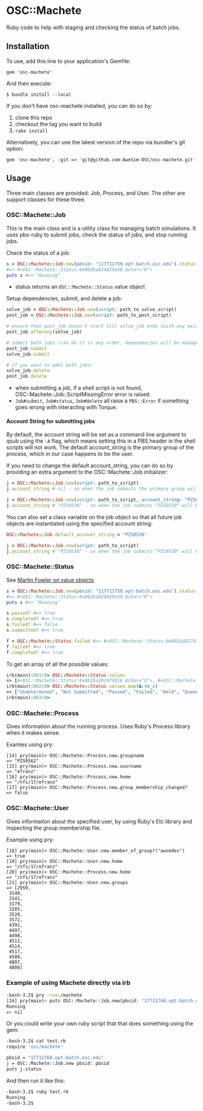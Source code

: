 # OSC::Machete

Ruby code to help with staging and checking the status of batch jobs.


## Installation

To use, add this line to your application's Gemfile:

    gem 'osc-machete'

And then execute:

    $ bundle install --local


If you don't have osc-machete installed, you can do so by:

1. clone this repo
2. checkout the tag you want to build
3. `rake install`

Alternatively, you can use the latest version of the repo via bundler's git option:

    gem 'osc-machete', :git => 'git@github.com:AweSim-OSC/osc-machete.git'

## Usage

Three main classes are provided: Job, Process, and User.
The other are support classes for these three.


### OSC::Machete::Job

This is the main class and is a utility class for managing batch simulations. It
uses pbs-ruby to submit jobs, check the status of jobs, and stop running jobs.


Check the status of a job:

```ruby
s = OSC::Machete::Job.new(pbsid: "117711759.opt-batch.osc.edu").status
#=> #<OSC::Machete::Status:0x002ba824829e50 @char="R">
puts s #=> "Running"
```
* status returns an `OSC::Machete::Status` value object

Setup dependencies, submit, and delete a job:

```ruby
solve_job = OSC::Machete::Job.new(script: path_to_solve_script)
post_job = OSC::Machete::Job.new(script: path_to_post_script)

# ensure that post_job doesn't start till solve_job ends (with any exit status)
post_job.afterany(solve_job)

# submit both jobs (can do it in any order, dependencies will be managed for you)
post_job.submit
solve_job.submit

# if you want to qdel both jobs:
solve_job.delete
post_job.delete
```

* when submitting a job, if a shell script is not found, OSC::Machete::Job::ScriptMissingError error is raised
* `Job#submit`, `Job#status`, `Job#delete` all raise a `PBS::Error` if something
goes wrong with interacting with Torque.

#### Account String for submitting jobs

By default, the account string will be set as a command line argument to qsub
using the `-A` flag, which means setting this in a PBS header in the shell
scripts will not work. The default account_string is the primary group of the
process, which in our case happens to be the user.

If you need to change the default account_string, you can do so by providing an
extra argument to the OSC::Machete::Job initializer:

```ruby
j = OSC::Machete::Job.new(script: path_to_script)
j.account_string # nil - so when the job submits the primary group will be used

j = OSC::Machete::Job.new(script: path_to_script, account_string: "PZS0530")
j.account_string # "PZS0530" - so when the job submits "PZS0530" will be used
```

You can also set a class variable on the job object so that all future job
objects are instantiated using the specified account string:

```ruby
OSC::Machete::Job.default_account_string = "PZS0530"

j = OSC::Machete::Job.new(script: path_to_script)
j.account_string # "PZS0530" - so when the job submits "PZS0530" will be used
```

### OSC::Machete::Status

See [Martin Fowler on value objects](http://martinfowler.com/bliki/ValueObject.html)

```ruby
s = OSC::Machete::Job.new(pbsid: "117711759.opt-batch.osc.edu").status
#=> #<OSC::Machete::Status:0x002ba824829e50 @char="R">
puts s #=> "Running"

s.passed? #=> true
s.completed? #=> true
s.failed? #=> false
s.submitted? #=> true

f = OSC::Machete::Status.failed #=> #<OSC::Machete::Status:0x002ba8274334d8 @char="F">
f.failed? #=> true
f.completed? #=> true
```

To get an array of all the possible values:

```ruby
irb(main):001:0> OSC::Machete::Status.values
=> [#<OSC::Machete::Status:0x002ba201079918 @char="U">, #<OSC::Machete::Status:0x002ba2010798a0 @char=nil>, #<OSC::Machete::Status:0x002ba201079710 @char="C">, #<OSC::Machete::Status:0x002ba201079620 @char="F">, #<OSC::Machete::Status:0x002ba201079558 @char="H">, #<OSC::Machete::Status:0x002ba2010794e0 @char="Q">, #<OSC::Machete::Status:0x002ba2010793c8 @char="R">, #<OSC::Machete::Status:0x002ba201079328 @char="S">]
irb(main):002:0> OSC::Machete::Status.values.map(&:to_s)
=> ["Undetermined", "Not Submitted", "Passed", "Failed", "Held", "Queued", "Running", "Suspended"]
irb(main):003:0>
```

### OSC::Machete::Process

Gives information about the running process. Uses Ruby's Process library when it
makes sense.

Examles using pry:

```
[14] pry(main)> OSC::Machete::Process.new.groupname
=> "PZS0562"
[15] pry(main)> OSC::Machete::Process.new.username
=> "efranz"
[16] pry(main)> OSC::Machete::Process.new.home
=> "/nfs/17/efranz"
[17] pry(main)> OSC::Machete::Process.new.group_membership_changed?
=> false
```

### OSC::Machete::User

Gives informaiton about the specified user, by using Ruby's Etc library and
inspecting the group membership file.

Example using pry:

```
[18] pry(main)> OSC::Machete::User.new.member_of_group?("awsmdev")
=> true
[19] pry(main)> OSC::Machete::User.new.home
=> "/nfs/17/efranz"
[20] pry(main)> OSC::Machete::Process.new.home
=> "/nfs/17/efranz"
[21] pry(main)> OSC::Machete::User.new.groups
=> [2959,
 3140,
 3141,
 3179,
 3285,
 3528,
 3572,
 4391,
 4497,
 4498,
 4511,
 4514,
 4517,
 4580,
 4807,
 4808]
```

### Example of using Machete directly via irb

```sh
-bash-3.2$ pry -rosc/machete
[24] pry(main)> puts OSC::Machete::Job.new(pbsid: "17711768.opt-batch.osc.edu").status
Running
=> nil
```

Or you could write your own ruby script that  that does something using the gem:

```sh
-bash-3.2$ cat test.rb
require 'osc/machete'

pbsid = "17711768.opt-batch.osc.edu"
j = OSC::Machete::Job.new pbsid: pbsid
puts j.status
```

And then run it like this:

```sh
-bash-3.2$ ruby test.rb
Running
-bash-3.2$
```
